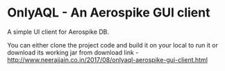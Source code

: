 # OnlyAQL - An Aerospike GUI client


A simple UI client for Aerospike DB.

You can either clone the project code and build it on your local to run it or download its working jar from download link -
http://www.neerajjain.co.in/2017/08/onlyaql-aerospike-gui-client.html
